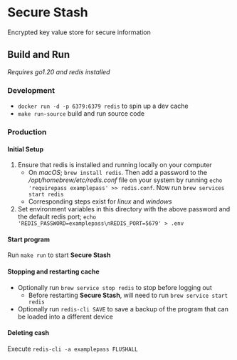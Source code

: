 # Secure Stash

Encrypted key value store for secure information

## Build and Run

_Requires go1.20 and redis installed_

### Development

- `docker run -d -p 6379:6379 redis` to spin up a dev cache
- `make run-source` build and run source code

### Production

#### Initial Setup

1. Ensure that redis is installed and running locally on your computer
   - On _macOS_; `brew install redis`. Then add a password to the _/opt/homebrew/etc/redis.conf_ file on your system by running `echo 'requirepass examplepass' >> redis.conf`. Now run `brew services start redis`
   - Corresponding steps exist for _linux_ and _windows_
2. Set environment variables in this directory with the above password and the default redis port; `echo 'REDIS_PASSWORD=examplepass\nREDIS_PORT=5679' > .env`

#### Start program

Run `make run` to start **Secure Stash**

#### Stopping and restarting cache

- Optionally run `brew service stop redis` to stop before logging out
  - Before restarting **Secure Stash**, will need to run `brew service start redis`
- Optionally run `redis-cli SAVE` to save a backup of the program that can be loaded into a different device

#### Deleting cash

Execute `redis-cli -a examplepass FLUSHALL`
